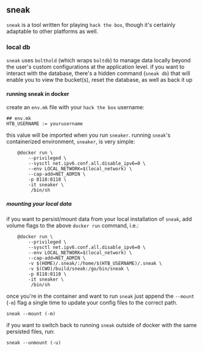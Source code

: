 ## sneak

`sneak` is a tool written for playing `hack the box`, though it's certainly adaptable to other platforms as well. 

### local db

`sneak` uses `bolthold` (which wraps `boltdb`) to manage data locally beyond the user's custom configurations at the application level. if you want to interact with the database, there's a hidden command (`sneak db`) that will enable you to view the bucket(s), reset the database, as well as back it up

#### running sneak in docker

create an `env.mk` file with your `hack the box` username:

```
## env.mk
HTB_USERNAME := yourusername
```

this value will be imported when you run `sneaker`. running `sneak`'s containerized environment, `sneaker`, is very simple:

```
	@docker run \
		--privileged \
		--sysctl net.ipv6.conf.all.disable_ipv6=0 \
		--env LOCAL_NETWORK=$(local_network) \
		--cap-add=NET_ADMIN \
		-p 8118:8118 \
		-it sneaker \
		 /bin/sh
```

##### mounting your local data

if you want to persist/mount data from your local installation of `sneak`, add volume flags to the above `docker run` command, i.e.:

```
	@docker run \
		--privileged \
		--sysctl net.ipv6.conf.all.disable_ipv6=0 \
		--env LOCAL_NETWORK=$(local_network) \
		--cap-add=NET_ADMIN \
		-v $(HOME)/.sneak/:/home/$(HTB_USERNAME)/.sneak \
		-v $(CWD)/build/sneak:/go/bin/sneak \
		-p 8118:8118 \
		-it sneaker \
		 /bin/sh
```

once you're in the container and want to run `sneak` just append the `--mount` (`-m`) flag a single time to update your config files to the correct path.

```
sneak --mount (-m)
```

if you want to switch back to running `sneak` outside of docker with the same persisted files, run:

```
sneak --unmount (-u)
```